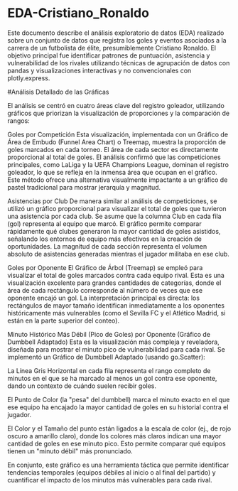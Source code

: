 # EDA-Cristiano_Ronaldo
Este documento describe el análisis exploratorio de datos (EDA) realizado sobre un conjunto de datos que registra los goles y eventos asociados a la carrera de un futbolista de élite, presumiblemente Cristiano Ronaldo. El objetivo principal fue identificar patrones de puntuación, asistencia y vulnerabilidad de los rivales utilizando técnicas de agrupación de datos con pandas y visualizaciones interactivas y no convencionales con plotly.express.

#Análisis Detallado de las Gráficas

El análisis se centró en cuatro áreas clave del registro goleador, utilizando gráficos que priorizan la visualización de proporciones y la comparación de rangos:

Goles por Competición Esta visualización, implementada con un Gráfico de Área de Embudo (Funnel Area Chart) o Treemap, muestra la proporción de goles marcados en cada torneo. El área de cada sector es directamente proporcional al total de goles. El análisis confirmó que las competiciones principales, como LaLiga y la UEFA Champions League, dominan el registro goleador, lo que se refleja en la inmensa área que ocupan en el gráfico. Este método ofrece una alternativa visualmente impactante a un gráfico de pastel tradicional para mostrar jerarquía y magnitud.

Asistencias por Club De manera similar al análisis de competiciones, se utilizó un gráfico proporcional para visualizar el total de goles que tuvieron una asistencia por cada club. Se asume que la columna Club en cada fila (gol) representa al equipo que marcó. El gráfico permite comparar rápidamente qué clubes generaron la mayor cantidad de goles asistidos, señalando los entornos de equipo más efectivos en la creación de oportunidades. La magnitud de cada sección representa el volumen absoluto de asistencias generadas mientras el jugador militaba en ese club.

Goles por Oponente El Gráfico de Árbol (Treemap) se empleó para visualizar el total de goles marcados contra cada equipo rival. Esta es una visualización excelente para grandes cantidades de categorías, donde el área de cada rectángulo corresponde al número de veces que ese oponente encajó un gol. La interpretación principal es directa: los rectángulos de mayor tamaño identifican inmediatamente a los oponentes históricamente más vulnerables (como el Sevilla FC y el Atlético Madrid, si están en la parte superior del conteo).

Minuto Histórico Más Débil (Pico de Goles) por Oponente (Gráfico de Dumbbell Adaptado) Esta es la visualización más compleja y reveladora, diseñada para mostrar el minuto pico de vulnerabilidad para cada rival. Se implementó un Gráfico de Dumbbell Adaptado (usando go.Scatter):

La Línea Gris Horizontal en cada fila representa el rango completo de minutos en el que se ha marcado al menos un gol contra ese oponente, dando un contexto de cuándo suelen recibir goles.

El Punto de Color (la "pesa" del dumbbell) marca el minuto exacto en el que ese equipo ha encajado la mayor cantidad de goles en su historial contra el jugador.

El Color y el Tamaño del punto están ligados a la escala de color (ej., de rojo oscuro a amarillo claro), donde los colores más claros indican una mayor cantidad de goles en ese minuto pico. Esto permite comparar qué equipos tienen un "minuto débil" más pronunciado.

En conjunto, este gráfico es una herramienta táctica que permite identificar tendencias temporales (equipos débiles al inicio o al final del partido) y cuantificar el impacto de los minutos más vulnerables para cada rival.
